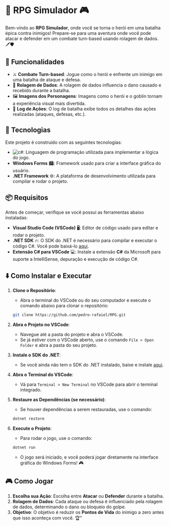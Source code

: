 # 🏰 RPG Simulador 🎮

Bem-vindo ao **RPG Simulador**, onde você se torna o herói em uma batalha épica contra inimigos! Prepare-se para uma aventura onde você pode atacar e defender em um combate turn-based usando rolagem de dados. 🗡️🛡️

## 🚀 Funcionalidades

- ⚔️ **Combate Turn-based**: Jogue como o herói e enfrente um inimigo em uma batalha de ataque e defesa.
- 🎲 **Rolagem de Dados**: A rolagem de dados influencia o dano causado e recebido durante a batalha.
- 🖼️ **Imagens dos Personagens**: Imagens como o herói e o goblin tornam a experiência visual mais divertida.
- 📜 **Log de Ações**: O log de batalha exibe todos os detalhes das ações realizadas (ataques, defesas, etc.).

## 🔧 Tecnologias

Este projeto é construído com as seguintes tecnologias:

- ![c#](cs#.svg): Linguagem de programação utilizada para implementar a lógica do jogo.
- **Windows Forms** 🏙️: Framework usado para criar a interface gráfica do usuário.
- **.NET Framework** ⚙️: A plataforma de desenvolvimento utilizada para compilar e rodar o projeto.

## 📦 Requisitos

Antes de começar, verifique se você possui as ferramentas abaixo instaladas:

- **Visual Studio Code (VSCode)** 🖥️: Editor de código usado para editar e rodar o projeto.
- **.NET SDK** 🔥: O SDK do .NET é necessário para compilar e executar o código C#. Você pode baixá-lo [aqui](https://dotnet.microsoft.com/download).
- **Extensão C# para VSCode** 💻: Instale a extensão **C#** da Microsoft para suporte a IntelliSense, depuração e execução de código C#.

## ⬇️ Como Instalar e Executar

1. **Clone o Repositório**:

   - Abra o terminal do VSCode ou do seu computador e execute o comando abaixo para clonar o repositório:

   ```bash
   git clone https://github.com/pedro-rafaiel/RPG.git
   ```

2. **Abra o Projeto no VSCode**:

   - Navegue até a pasta do projeto e abra o VSCode.
   - Se já estiver com o VSCode aberto, use o comando `File > Open Folder` e abra a pasta do seu projeto.

3. **Instale o SDK do .NET**:

   - Se você ainda não tem o SDK do .NET instalado, baixe e instale [aqui](https://dotnet.microsoft.com/download).

4. **Abra o Terminal do VSCode**:

   - Vá para `Terminal > New Terminal` no VSCode para abrir o terminal integrado.

5. **Restaure as Dependências (se necessário)**:

   - Se houver dependências a serem restauradas, use o comando:

   ```bash
   dotnet restore
   ```

6. **Execute o Projeto**:

   - Para rodar o jogo, use o comando:

   ```bash
   dotnet run
   ```

   - O jogo será iniciado, e você poderá jogar diretamente na interface gráfica do Windows Forms! 🎮

## 🎮 Como Jogar

1. **Escolha sua Ação**: Escolha entre **Atacar** ou **Defender** durante a batalha.
2. **Rolagem de Dados**: Cada ataque ou defesa é influenciado pela rolagem de dados, determinando o dano ou bloqueio do golpe.
3. **Objetivo**: O objetivo é reduzir os **Pontos de Vida** do inimigo a zero antes que isso aconteça com você. 🏆"
